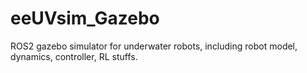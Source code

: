 # eeUVsim_Gazebo
ROS2 gazebo simulator for underwater robots, including robot model, dynamics, controller, RL stuffs.
